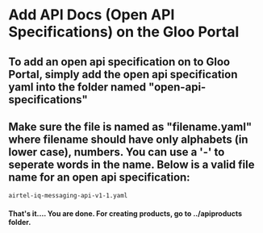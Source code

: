 # **Add API Docs (Open API Specifications) on the Gloo Portal**
## To add an open api specification on to Gloo Portal, simply add the open api specification yaml into the folder named "open-api-specifications"
## Make sure the file is named as "filename.yaml" where filename should have only alphabets (in lower case), numbers. You can use a '-' to seperate words in the name. Below is a valid file name for an open api specification:

```airtel-iq-messaging-api-v1-1.yaml```

#### That's it.... You are done. For creating products, go to ../apiproducts folder.